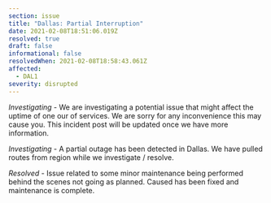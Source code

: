 ```yaml
---
section: issue
title: "Dallas: Partial Interruption"
date: 2021-02-08T18:51:06.019Z
resolved: true
draft: false
informational: false
resolvedWhen: 2021-02-08T18:58:43.061Z
affected:
  - DAL1
severity: disrupted
---
```

*Investigating* - We are investigating a potential issue that might affect the uptime of one our of services. We are sorry for any inconvenience this may cause you. This incident post will be updated once we have more information.

*Investigating* - A partial outage has been detected in Dallas. We have pulled routes from region while we investigate / resolve.

*Resolved* - Issue related to some minor maintenance being performed behind the scenes not going as planned. Caused has been fixed and maintenance is complete.